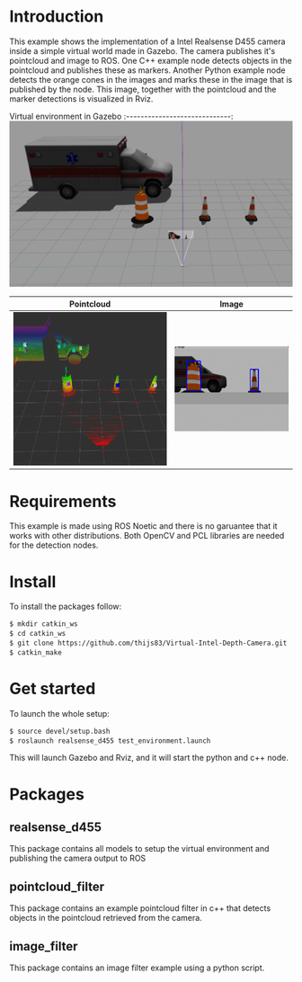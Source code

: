 # Introduction

This example shows the implementation of a Intel Realsense D455 camera inside a simple virtual world made in Gazebo. The camera publishes it's pointcloud and image to ROS. One C++ example node detects objects in the pointcloud and publishes these as markers. Another Python example node detects the orange cones in the images and marks these in the image that is published by the node. This image, together with the pointcloud and the marker detections is visualized in Rviz. 

Virtual environment in Gazebo
:-----------------------------:
![](images/gazebo.png)


Pointcloud             |  Image
:-------------------------:|:-------------------------:
![](images/rviz_pointcloud.png)  |  ![](images/rviz_image.png)




# Requirements

This example is made using ROS Noetic and there is no garuantee that it works with other distributions. Both OpenCV and PCL libraries are needed for the detection nodes.  



# Install

To install the packages follow:
```bash
$ mkdir catkin_ws
$ cd catkin_ws
$ git clone https://github.com/thijs83/Virtual-Intel-Depth-Camera.git
$ catkin_make
```


# Get started

To launch the whole setup:

```bash
$ source devel/setup.bash
$ roslaunch realsense_d455 test_environment.launch
```

This will launch Gazebo and Rviz, and it will start the python and c++ node.

# Packages

## realsense_d455

This package contains all models to setup the virtual environment and publishing the camera output to ROS

## pointcloud_filter

This package contains an example pointcloud filter in c++ that detects objects in the pointcloud retrieved from the camera.

## image_filter 

This package contains an image filter example using a python script. 